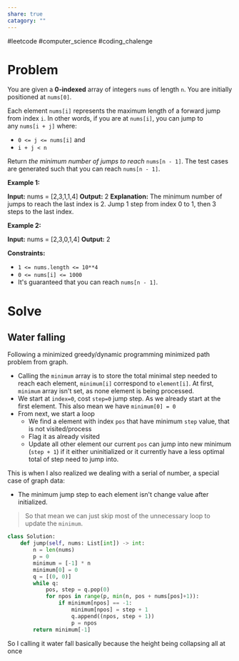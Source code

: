 ```yaml
---
share: true
catagory: ""
---
```

#leetcode #computer_science #coding_chalenge

# Problem

You are given a **0-indexed** array of integers `nums` of length `n`. You are initially positioned at `nums[0]`.

Each element `nums[i]` represents the maximum length of a forward jump from index `i`. In other words, if you are at `nums[i]`, you can jump to any `nums[i + j]` where:

- `0 <= j <= nums[i]` and
- `i + j < n`

Return _the minimum number of jumps to reach_ `nums[n - 1]`. The test cases are generated such that you can reach `nums[n - 1]`.

**Example 1:**

**Input:** nums = [2,3,1,1,4]
**Output:** 2
**Explanation:** The minimum number of jumps to reach the last index is 2. Jump 1 step from index 0 to 1, then 3 steps to the last index.

**Example 2:**

**Input:** nums = [2,3,0,1,4]
**Output:** 2

**Constraints:**

- `1 <= nums.length <= 10**4`
- `0 <= nums[i] <= 1000`
- It's guaranteed that you can reach `nums[n - 1]`.
# Solve

## Water falling
Following a minimized greedy/dynamic programming minimized path problem from graph.
- Calling the `minimum` array is to store the total minimal step needed to reach each element, `minimum[i]` correspond to `element[i]`. At first, `minimum` array isn't set, as none element is being processed.
- We start at `index=0`, cost `step=0` jump step. As we already start at the first element. This also mean we have `minimum[0] = 0`
- From next, we start a loop
    - We find a element with index `pos` that have minimum `step` value, that is not visited/process
    - Flag it as already visited
    - Update all other element our current `pos` can jump into new minimum (`step + 1`) if it either uninitialized or it currently have a less optimal total of step need to jump into.

This is when I also realized we dealing with a serial of number, a special case of graph data:
- The minimum jump step to each element isn't change value after initialized.

> So that mean we can just skip most of the unnecessary loop to update the `minimum`.

```python
class Solution:
    def jump(self, nums: List[int]) -> int:
        n = len(nums)
        p = 0
        minimum = [-1] * n
        minimum[0] = 0
        q = [(0, 0)]
        while q:
            pos, step = q.pop(0)
            for npos in range(p, min(n, pos + nums[pos]+1)):
                if minimum[npos] == -1:
                    minimum[npos] = step + 1
                    q.append((npos, step + 1))
                    p = npos
        return minimum[-1]
```

So I calling it water fall basically because the height being collapsing all at once  